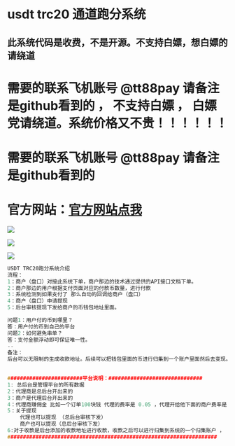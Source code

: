 # usdt trc20 通道跑分系统
## 此系统代码是收费，不是开源。不支持白嫖，想白嫖的请绕道


# 需要的联系飞机账号  @tt88pay  请备注是github看到的 ， 不支持白嫖 ， 白嫖党请绕道。系统价格又不贵！！！！！！

# 需要的联系飞机账号  @tt88pay  请备注是github看到的

# 官方网站：[官方网站点我]( http://www.debug8888.com "官方网站")


![](https://www.showdoc.com.cn/server/api/attachment/visitfile/sign/96f250cab84be9ed6307e35d2f50a34c)

![](https://www.showdoc.com.cn/server/api/attachment/visitfile/sign/123224930354f0decd2ad0d40aed804f)

![](https://www.showdoc.com.cn/server/api/attachment/visitfile/sign/1c8a1ed7a34054bac69b7ba470bf7c67)


```c
USDT TRC20跑分系统介绍
流程：
1：商户（盘口）对接此系统下单，商户那边的技术通过提供的API接口文档下单。
2：商户那边的用户根据支付页面对应的付款币数量，进行付款
3：系统检测到如果支付了 那么自动的回调给商户（盘口）
4：商户（盘口）申请提现
5：后台审核提现下发给商户的币钱包地址里面。

问题1：用户付的币到哪里？
答：用户付的币到自己的平台
问题2：如何避免串单？
答：支付金额浮动即可保证唯一性。
--
备注：
后台可以无限制的生成收款地址。后续可以把钱包里面的币进行归集到一个账户里面然后去变现。
	

########################平台说明：##############################
1: 总后台是管理平台的所有数据
2：代理商是总后台开出来的
3：商户是代理后台开出来的
4：代理商赚佣金 比如一个订单100块钱 代理的费率是 0.05 ，代理开给他下面的商户费率是 0.06 那么代理赚1块钱 平台赚5块钱
5：关于提现
    代理也可以提现 （总后台审核下发）
    商户也可以提现（总后台审核下发）
6:对于收款是后台添加的收款地址进行收款，收款之后可以进行归集到系统的一个归集账户 ， 后续代理提现商户提现 可以从归集账户进行下发
###################################################################

```
